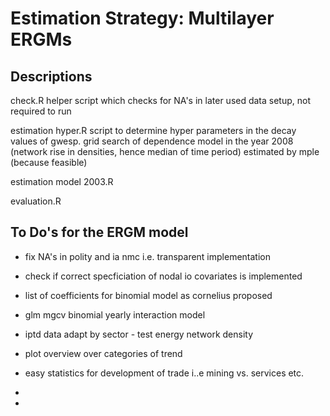 # Estimation Strategy: Multilayer ERGMs

## Descriptions

check.R helper script which checks for NA's in later used data 
setup, not required to run


estimation hyper.R script to determine hyper parameters in the 
decay values of gwesp. grid search of dependence model in the year 2008 (network rise in densities, hence median of time period) estimated by mple (because feasible)


estimation model 2003.R


evaluation.R



## To Do's for the ERGM model

- fix NA's in polity and ia nmc i.e. transparent implementation
- check if correct specficiation of nodal io covariates is implemented
- list of coefficients for binomial model as cornelius proposed
- glm mgcv binomial yearly interaction model 
- iptd data adapt by sector - test energy network density


- plot overview over categories of trend
- easy statistics for development of trade i..e mining vs. services etc. 
- 
- 
